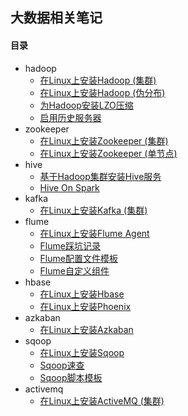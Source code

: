 ## 大数据相关笔记

#### 目录

* hadoop
    * [在Linux上安装Hadoop (集群)](01-install-hadoop-on-linux-cluster.md)
    * [在Linux上安装Hadoop (伪分布)](01-install-hadoop-on-linux-standalone.md)
    * [为Hadoop安装LZO压缩](01-install-lzo-on-hadoop.md)
    * [启用历史服务器](01-enable-historyserver.md)
* zookeeper
    * [在Linux上安装Zookeeper (集群)](02-install-zookeeper-on-linux-cluster.md)
    * [在Linux上安装Zookeeper (单节点)](02-install-zookeeper-on-linux-standalone.md)
* hive
    * [基于Hadoop集群安装Hive服务](05-install-hive-on-linux.md)
    * [Hive On Spark](05-hive-on-spark.md)
* kafka
    * [在Linux上安装Kafka (集群)](06-install-kafka-on-linux-cluster.md)
* flume
    * [在Linux上安装Flume Agent](08-install-flume-on-linux.md)
    * [Flume踩坑记录](08-flume-issue.md)
    * [Flume配置文件模板](08-flume-agent-config-templates.md)
    * [Flume自定义组件](08-custom-flume-component.md)
* hbase
    * [在Linux上安装Hbase](09-install-hbase-on-linux.md)
    * [在Linux上安装Phoenix](09-install-phoenix-on-linux.md)
* azkaban
    * [在Linux上安装Azkaban](10-install-azkaban-on-linux.md)
* sqoop
    * [在Linux上安装Sqoop](11-install-sqoop-on-linux.md)
    * [Sqoop速查](11-sqoop-cheatsheet.md)
    * [Sqoop脚本模板](11-sqoop-shell-template.md)
* activemq
    * [在Linux上安装ActiveMQ (集群)](07-install-activemq-on-linux-cluster.md)